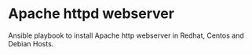# Apache httpd webserver 
Ansible playbook to install Apache http webserver in Redhat, Centos and Debian Hosts.


